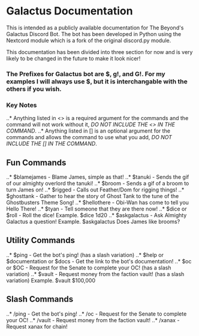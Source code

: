 # Galactus Documentation
This is intended as a publicly available documentation for The Beyond's Galactus Discord Bot. 
The bot has been developed in Python using the Nextcord module which is a fork of the original discord.py module. 

This documentation has been divided into three section for now and is very likely to be changed in the future to make it look nicer!

### The Prefixes for Galactus bot are $, g!, and G!. For my examples I will always use $, but it is interchangable with the others if you wish. 

### Key Notes
..* Anything listed in <> is a required argument for the commands and the command will not work without it, _DO NOT INCLUDE THE <> IN THE COMMAND_.
..* Anything listed in [] is an optional argument for the commands and allows the command to use what you add, _DO NOT INCLUDE THE [] IN THE COMMAND_.

## Fun Commands
..* $blamejames - Blame James, simple as that!
..* $tanuki - Sends the gif of our almighty overlord the tanuki!
..* $broom - Sends a gif of a broom to turn James on!
..* $rigged - Calls out Feather/Dom for rigging things!
..* $ghosttank - Gather to hear the story of Ghost Tank to the tune of the Ghostbusters Theme Song!
..* $hellothere - Obi-Wan has come to tell you Hello There!
..* $tyan - Tell someone that they are there now!
..* $dice <NdN> or $roll <NdN> - Roll the dice!
   Example. $dice 1d20
..* $askgalactus <Yes or No Question> - Ask Almighty Galactus a question!
   Example. $askgalactus Does James like brooms?

## Utility Commands
..* $ping - Get the bot's ping! (has a slash variation)
..* $help or $documentation or $docs - Get the link to the bot's documentation!
..* $oc or $OC - Request for the Senate to complete your OC! (has a slash variation)
..* $vault <amount> - Request money from the faction vault! (has a slash variation)
   Example. $vault $100,000

## Slash Commands
..* /ping - Get the bot's ping! 
..* /oc - Request for the Senate to complete your OC! 
..* /vault <amount> - Request money from the faction vault!
..* /xanax <amount> - Request xanax for chain!
